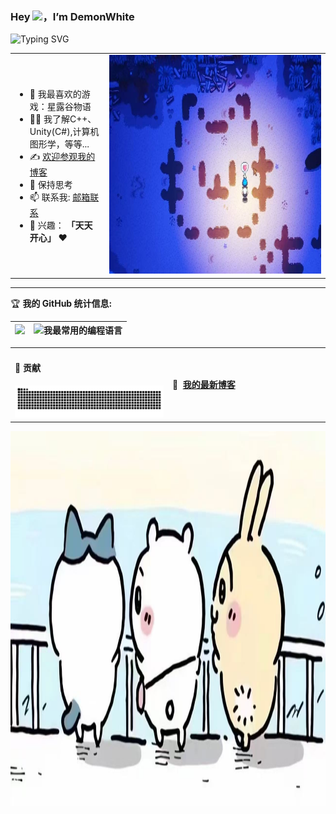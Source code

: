 ### Hey <img src="https://media.giphy.com/media/hvRJCLFzcasrR4ia7z/giphy.gif" width="25px">，I’m DemonWhite
![Typing SVG](https://readme-typing-svg.demolab.com/?lines=欢迎+来到+我的+Github+主页;很荣幸+能够+帮到你)


<table>
<tr>
<td valign="center"  width="30%">

- 🤖 我最喜欢的游戏：星露谷物语
- 👨‍💻 我了解C++、Unity(C#),计算机图形学，等等...
- ✍️ [欢迎参观我的博客](https://www.demonwhite.xyz/)
- 💬 保持思考
- 📫 联系我: [邮箱联系](mailto:NKUyhr@163.com)
- 🎣 兴趣：
**「天天开心」** ❤️
</td>
<td valign="center" width="100%" height="100%">
<img src="star.jpg" width="700" height="350">
</td>
</tr>
</table>

<hr/>

🏆 **我的 GitHub 统计信息:**

|![](https://github-readme-stats.vercel.app/api?username=demonwhitey)|![我最常用的编程语言](https://github-readme-stats.vercel.app/api/top-langs/?username=demonwhitey&layout=compact&hide_border=true&langs_count=10)|
|-|-|


<table>
<tr>
<td valign="center"  width="50%">

#### 🐍 贡献
<picture>
  <source media="(prefers-color-scheme: dark)" srcset="https://raw.githubusercontent.com/rento666/rento666/output/github-contribution-grid-snake-dark.svg">
  <source media="(prefers-color-scheme: light)" srcset="https://raw.githubusercontent.com/rento666/rento666/output/github-contribution-grid-snake.svg">
  <img alt="github contribution grid snake animation" src="https://raw.githubusercontent.com/rento666/rento666/output/github-contribution-grid-snake.svg">
</picture>

</td>
<td valign="center"  width="50%">



📕 &nbsp;[**我的最新博客**](https://www.demonwhite.xyz/)
<!-- BLOG-POST-LIST:START -->
<!-- BLOG-POST-LIST:END -->



</td>
</tr>
</table>

<img src="chiikawa.jpg" width="1400" height="600">
